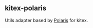 ## kitex-polaris
Utils adapter based by [Polaris](https://github.com/polarismesh/polaris) for kitex.

